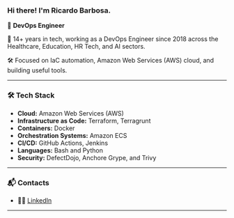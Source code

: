 ### Hi there! I'm Ricardo Barbosa.

🚀 **DevOps Engineer**

💼 14+ years in tech, working as a DevOps Engineer since 2018 across the Healthcare, Education, HR Tech, and AI sectors.

🛠️ Focused on IaC automation, Amazon Web Services (AWS) cloud, and building useful tools.

---

### 🛠 Tech Stack
- **Cloud:** Amazon Web Services (AWS)
- **Infrastructure as Code:** Terraform, Terragrunt
- **Containers:** Docker
- **Orchestration Systems:** Amazon ECS
- **CI/CD:** GitHub Actions, Jenkins
- **Languages:** Bash and Python
- **Security:** DefectDojo, Anchore Grype, and Trivy

---
### 📬 Contacts
- 🧑‍💻 [LinkedIn](https://www.linkedin.com/in/ricardoabarbosa/)
---